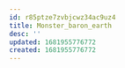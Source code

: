 ```yaml
---
id: r85ptze7zvbjcwz34ac9uz4
title: Monster_baron_earth
desc: ''
updated: 1681955776772
created: 1681955776772
---
```

